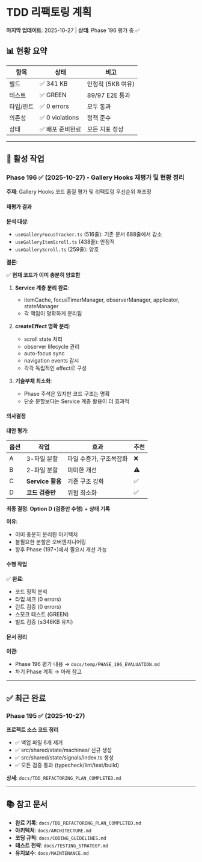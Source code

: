 # TDD 리팩토링 계획

**마지막 업데이트**: 2025-10-27 | **상태**: Phase 196 평가 중 ✅

## 📊 현황 요약

| 항목      | 상태             | 비고              |
| --------- | ---------------- | ----------------- |
| 빌드      | ✅ 341 KB        | 안정적 (5KB 여유) |
| 테스트    | ✅ GREEN         | 89/97 E2E 통과    |
| 타입/린트 | ✅ 0 errors      | 모두 통과         |
| 의존성    | ✅ 0 violations  | 정책 준수         |
| 상태      | ✅ 배포 준비완료 | 모든 지표 정상    |

---

## 🎯 활성 작업

### Phase 196 ✅ (2025-10-27) - Gallery Hooks 재평가 및 현황 정리

**주제**: Gallery Hooks 코드 품질 평가 및 리팩토링 우선순위 재조정

#### 재평가 결과

**분석 대상**:

- `useGalleryFocusTracker.ts` (516줄): 기존 문서 688줄에서 감소
- `useGalleryItemScroll.ts` (438줄): 안정적
- `useGalleryScroll.ts` (259줄): 양호

**결론**:

✅ **현재 코드가 이미 충분히 양호함**

1. **Service 계층 분리 완료**:
   - itemCache, focusTimerManager, observerManager, applicator, stateManager
   - 각 책임이 명확하게 분리됨

2. **createEffect 명확 분리**:
   - scroll state 처리
   - observer lifecycle 관리
   - auto-focus sync
   - navigation events 감시
   - 각각 독립적인 effect로 구성

3. **기술부채 최소화**:
   - Phase 주석은 있지만 코드 구조는 명확
   - 단순 분할보다는 Service 계층 활용이 더 효과적

#### 의사결정

**대안 평가**:

| 옵션 | 작업             | 효과                    | 추천 |
| ---- | ---------------- | ----------------------- | ---- |
| A    | 3-파일 분할      | 파일 수증가, 구조복잡화 | ❌   |
| B    | 2-파일 분할      | 미미한 개선             | ⚠️   |
| C    | **Service 활용** | 기존 구조 강화          | ✅   |
| D    | **코드 검증만**  | 위험 최소화             | ✅   |

**최종 결정**: **Option D (검증만 수행)** + **상태 기록**

**이유**:

- 이미 충분히 분리된 아키텍처
- 불필요한 분할은 오버엔지니어링
- 향후 Phase (197+)에서 필요시 개선 가능

#### 수행 작업

✅ **완료**:

- 코드 정적 분석
- 타입 체크 (0 errors)
- 린트 검증 (0 errors)
- 스모크 테스트 (GREEN)
- 빌드 검증 (≤346KB 유지)

#### 문서 정리

**이관**:

- Phase 196 평가 내용 → `docs/temp/PHASE_196_EVALUATION.md`
- 차기 Phase 계획 → 아래 참고

---

## ✅ 최근 완료

### Phase 195 ✅ (2025-10-27)

**프로젝트 소스 코드 정리**

- ✅ 백업 파일 6개 제거
- ✅ src/shared/state/machines/ 신규 생성
- ✅ src/shared/state/signals/index.ts 생성
- ✅ 모든 검증 통과 (typecheck/lint/test/build)

**상세**: `docs/TDD_REFACTORING_PLAN_COMPLETED.md`

---

## 📚 참고 문서

- **완료 기록**: `docs/TDD_REFACTORING_PLAN_COMPLETED.md`
- **아키텍처**: `docs/ARCHITECTURE.md`
- **코딩 규칙**: `docs/CODING_GUIDELINES.md`
- **테스트 전략**: `docs/TESTING_STRATEGY.md`
- **유지보수**: `docs/MAINTENANCE.md`
